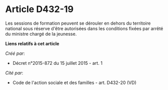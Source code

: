 # Article D432-19

Les sessions de formation peuvent se dérouler en dehors du territoire national sous réserve d'être autorisées dans les
conditions fixées par arrêté du ministre chargé de la jeunesse.

**Liens relatifs à cet article**

_Créé par_:

  - Décret n°2015-872 du 15 juillet 2015 - art. 1

_Cité par_:

  - Code de l'action sociale et des familles - art. D432-20 (VD)
